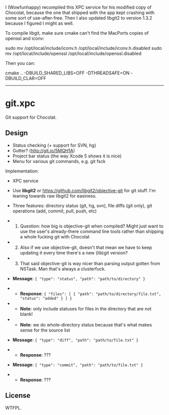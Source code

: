 I (Wowfunhappy) recompiled this XPC service for his modified copy of Chocolat, because the one that shipped with the app kept crashing with some sort of use-after-free. Then I also updated libgit2 to version 1.3.2 because I figured I might as well.

To compile libgit, make sure cmake can't find the MacPorts copies of openssl and iconv:

sudo mv /opt/local/include/iconv.h /opt/local/include/iconv.h.disabled
sudo mv /opt/local/include/openssl /opt/local/include/openssl.disabled

Then you can:

cmake .. -DBUILD_SHARED_LIBS=OFF -DTHREADSAFE=ON -DBUILD_CLAR=OFF


-----

# git.xpc

Git support for Chocolat.

## Design

* Status checking (+ support for SVN, hg)
* Gutter? (http://git.io/5MQH1A)
* Project bar status (the way Xcode 5 shows it is nice)
* Menu for various git commands, e.g. git fsck

Implementation:

* XPC service

* Use **libgit2** or https://github.com/libgit2/objective-git for git stuff. I'm leaning towards raw libgit2 for easiness.

* Three features: directory status (git, hg, svn), file diffs (git only), git operations (add, commit, pull, push, etc)

* 1. Question: how big is objective-git when compiled? Might just want to use the user's already-there command line tools rather than shipping a whole fucking git with Chocolat

* 2. Also if we use objective-git, doesn't that mean we have to keep updating it every time there's a new (lib)git version?

* 3. That said objective-git is way nicer than parsing output gotten from NSTask. Man that's always a clusterfuck.

* **Message**: `{ "type": "status", "path": "path/to/directory" }`

* - **Response**: `{ "files": [ { "path": "path/to/directory/file.txt", "status": "added" } ] }`

* - **Note**: only include statuses for files in the directory that are not blank!

* - **Note**: we do whole-directory status because that's what makes sense for the source list

* **Message**: `{ "type": "diff", "path": "path/to/file.txt" }`

* - **Response**: ???

* **Message**: `{ "type": "commit", "path": "path/to/file.txt" }`

* - **Response**: ???


## License

WTFPL.
